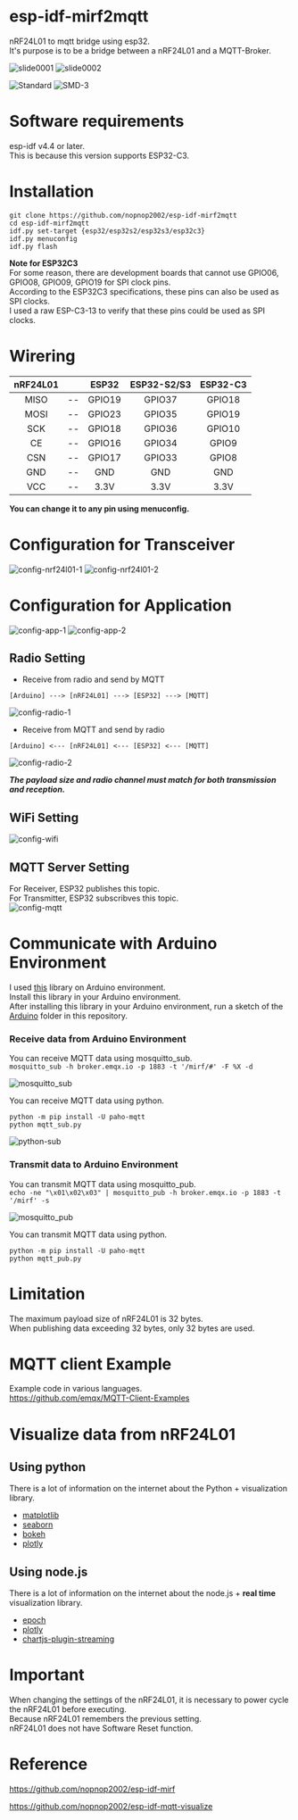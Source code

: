 # esp-idf-mirf2mqtt
nRF24L01 to mqtt bridge using esp32.   
It's purpose is to be a bridge between a nRF24L01 and a MQTT-Broker.    

![slide0001](https://user-images.githubusercontent.com/6020549/124595955-a33ed300-de9c-11eb-898d-e8cc4e8712fb.jpg)
![slide0002](https://user-images.githubusercontent.com/6020549/124596589-6b845b00-de9d-11eb-8279-83ee578cd872.jpg)

![Standard](https://user-images.githubusercontent.com/6020549/154830046-77f034cf-ce30-4cbc-838c-66734656cd8e.JPG)
![SMD-3](https://user-images.githubusercontent.com/6020549/154830127-366ee996-751d-48c0-879f-b201b1bb31f7.JPG)


# Software requirements
esp-idf v4.4 or later.   
This is because this version supports ESP32-C3.   

# Installation

```Shell
git clone https://github.com/nopnop2002/esp-idf-mirf2mqtt
cd esp-idf-mirf2mqtt
idf.py set-target {esp32/esp32s2/esp32s3/esp32c3}
idf.py menuconfig
idf.py flash
```

__Note for ESP32C3__   
For some reason, there are development boards that cannot use GPIO06, GPIO08, GPIO09, GPIO19 for SPI clock pins.   
According to the ESP32C3 specifications, these pins can also be used as SPI clocks.   
I used a raw ESP-C3-13 to verify that these pins could be used as SPI clocks.   


# Wirering

|nRF24L01||ESP32|ESP32-S2/S3|ESP32-C3|
|:-:|:-:|:-:|:-:|:-:|
|MISO|--|GPIO19|GPIO37|GPIO18|
|MOSI|--|GPIO23|GPIO35|GPIO19|
|SCK|--|GPIO18|GPIO36|GPIO10|
|CE|--|GPIO16|GPIO34|GPIO9|
|CSN|--|GPIO17|GPIO33|GPIO8|
|GND|--|GND|GND|GND|
|VCC|--|3.3V|3.3V|3.3V|

__You can change it to any pin using menuconfig.__   

# Configuration for Transceiver
![config-nrf24l01-1](https://user-images.githubusercontent.com/6020549/166088080-8f7bf7a8-f76c-4176-9a85-4308920faf0b.jpg)
![config-nrf24l01-2](https://user-images.githubusercontent.com/6020549/155939063-5f70f146-f73d-4656-86f8-e7d770607b22.jpg)

# Configuration for Application
![config-app-1](https://user-images.githubusercontent.com/6020549/155939157-55604038-27c4-4cdd-9fb5-c1973f668c4f.jpg)
![config-app-2](https://user-images.githubusercontent.com/6020549/155939161-93c64e2a-4008-4309-8980-fb7173df1f02.jpg)

## Radio Setting   

- Receive from radio and send by MQTT   
```
[Arduino] ---> [nRF24L01] ---> [ESP32] ---> [MQTT]
```

![config-radio-1](https://user-images.githubusercontent.com/6020549/166088295-8850b41e-a55c-4338-92ce-43643d298cd0.jpg)

- Receive from MQTT and send by radio   
```
[Arduino] <--- [nRF24L01] <--- [ESP32] <--- [MQTT]
```

![config-radio-2](https://user-images.githubusercontent.com/6020549/166088297-a49f2806-1176-4160-b590-799feb4d4ea9.jpg)

___The payload size and radio channel must match for both transmission and reception.___

## WiFi Setting   
![config-wifi](https://user-images.githubusercontent.com/6020549/124592651-a46e0100-de98-11eb-90eb-2ded527454fe.jpg)

## MQTT Server Setting   
For Receiver, ESP32 publishes this topic.   
For Transmitter, ESP32 subscribves this topic.   
![config-mqtt](https://user-images.githubusercontent.com/6020549/124592695-afc12c80-de98-11eb-9675-814f2ae3d931.jpg)

# Communicate with Arduino Environment   
I used [this](https://github.com/nopnop2002/Arduino-STM32-nRF24L01) library on Arduino environment.   
Install this library in your Arduino environment.   
After installing this library in your Arduino environment, run a sketch of the [Arduino](https://github.com/nopnop2002/esp-idf-mirf2mqtt/tree/main/ArduinoCode) folder in this repository.   

### Receive data from Arduino Environment   
You can receive MQTT data using mosquitto_sub.   
```mosquitto_sub -h broker.emqx.io -p 1883 -t '/mirf/#' -F %X -d```

![mosquitto_sub](https://user-images.githubusercontent.com/6020549/166089118-bfab6f00-0d80-423a-8e91-265a60e28639.jpg)

You can receive MQTT data using python.   
```
python -m pip install -U paho-mqtt
python mqtt_sub.py
```

![python-sub](https://user-images.githubusercontent.com/6020549/166089004-310ee52d-0cea-4311-b1b1-9f51adfc275d.jpg)

### Transmit data to Arduino Environment   
You can transmit MQTT data using mosquitto_pub.   
```echo -ne "\x01\x02\x03" | mosquitto_pub -h broker.emqx.io -p 1883 -t '/mirf' -s```

![mosquitto_pub](https://user-images.githubusercontent.com/6020549/166089329-ebd14fa2-34ec-4680-b8f6-718da0eca8dc.jpg)

You can transmit MQTT data using python.   
```
python -m pip install -U paho-mqtt
python mqtt_pub.py
```

# Limitation   
The maximum payload size of nRF24L01 is 32 bytes.   
When publishing data exceeding 32 bytes, only 32 bytes are used.   


# MQTT client Example
Example code in various languages.   
https://github.com/emqx/MQTT-Client-Examples


# Visualize data from nRF24L01   

## Using python
There is a lot of information on the internet about the Python + visualization library.   
- [matplotlib](https://matplotlib.org/)
- [seaborn](https://seaborn.pydata.org/index.html)
- [bokeh](https://bokeh.org/)
- [plotly](https://plotly.com/python/)

## Using node.js
There is a lot of information on the internet about the node.js + __real time__ visualization library.   
- [epoch](https://epochjs.github.io/epoch/real-time/)
- [plotly](https://plotly.com/javascript/streaming/)
- [chartjs-plugin-streaming](https://nagix.github.io/chartjs-plugin-streaming/1.9.0/)

# Important
When changing the settings of the nRF24L01, it is necessary to power cycle the nRF24L01 before executing.   
Because nRF24L01 remembers the previous setting.   
nRF24L01 does not have Software Reset function.   

# Reference

https://github.com/nopnop2002/esp-idf-mirf

https://github.com/nopnop2002/esp-idf-mqtt-visualize
